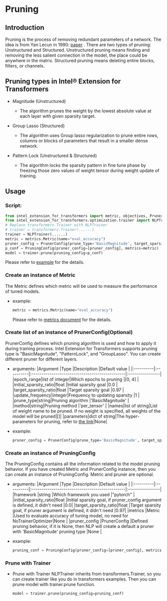 # Pruning
## Introduction
Pruning is the process of removing redundant parameters of a network. The idea is from Yan Lecun in 1990: [paper](http://yann.lecun.com/exdb/publis/pdf/lecun-90b.pdf) . There are two types of pruning: Unstructured and Structured. Unstructured pruning means finding and removing the less salient connection in the model, the place could be anywhere in the matrix. Structured pruning means deleting entire blocks, filters, or channels.

## Pruning types in Intel® Extension for Transformers
- Magnitude (Unstructured)
  - The algorithm prunes the weight by the lowest absolute value at each layer with given sparsity target. 

- Group Lasso (Structured)
  - The algorithm uses Group lasso regularization to prune entire rows, columns or blocks of parameters that result in a smaller dense network.

- Pattern Lock (Unstructured & Structured)
  - The algorithm locks the sparsity pattern in fine tune phase by freezing those zero values of weight tensor during weight update of training. 

## Usage
### Script:
```python
from intel_extension_for_transformers import metric, objectives, PrunerConfig, PruningConfig,
from intel_extension_for_transformers.optimization.trainer import NLPTrainer
# Replace transformers.Trainer with NLPTrainer
# trainer = transformers.Trainer(......)
trainer = NLPTrainer(......)
metric = metrics.Metric(name="eval_accuracy")
pruner_config = PrunerConfig(prune_type='BasicMagnitude', target_sparsity_ratio=0.9)
p_conf = PruningConfig(pruner_config=[pruner_config], metrics=metric)
model = trainer.prune(pruning_config=p_conf)
```
Please refer to [example](../examples/optimize/pytorch/huggingface/text-classification/pruning/run_glue.py) for the details.

### Create an instance of Metric
The Metric defines which metric will be used to measure the performance of tuned models.
- example:
    ```python
    metric = metrics.Metric(name="eval_accuracy")
    ```

    Please refer to [metrics document](metrics.md) for the details.

### Create list of an instance of PrunerConfig(Optional)
PrunerConfig defines which pruning algorithm is used and how to apply it during training process. Intel Extension for Transformers supports pruning type is "BasicMagnitude", "PatternLock", and "GroupLasso". You can create different pruner for different layers.

- arguments:
    |Argument   |Type       |Description                                        |Default value    |
    |:----------|:----------|:-----------------------------------------------|:----------------|
    |epoch_range|list of integer|Which epochs to pruning                     |[0, 4]           |
    |initial_sparsity_ratio|float |Initial sparsity goal                     |0.0              |
    |target_sparsity_ratio|float  |Target sparsity goal                      |0.97             |
    |update_frequency|integer|Frequency to updating sparsity                 |1                |
    |prune_type|string|Pruning algorithm                                     |'BasicMagnitude' |
    |method|string|Pruning method                                            |'per_tensor' |
    |names|list of string|List of weight name to be pruned. If no weight is specified, all weights of the model will be pruned|[]|
    |parameters|dict of string|The hyper-parameters for pruning, refer to [the link](https://github.com/intel/neural-compressor/blob/master/docs/pruning.md)|None|

- example:
    ```python
    pruner_config = PrunerConfig(prune_type='BasicMagnitude', target_sparsity_ratio=0.9)
    ```

### Create an instance of PruningConfig
The PruningConfig contains all the information related to the model pruning behavior. If you have created Metric and PrunerConfig instance, then you can create an instance of PruningConfig. Metric and pruner are optional.

- arguments:
    |Argument   |Type       |Description                                        |Default value    |
    |:----------|:----------|:-----------------------------------------------|:----------------|
    |framework  |string     |Which framework you used                        |"pytorch"        |
    |initial_sparsity_ratio|float |Initial sparsity goal, if pruner_config argument is defined, it didn't need                       |0.0|
    |target_sparsity_ratio|float |Target sparsity goal, if pruner argument is defined, it didn't need                       |0.97|
    |metrics    |Metric    |Used to evaluate accuracy of tuning model, no need for NoTrainerOptimizer|None    |
    |pruner_config |PrunerConfig    |Defined pruning behavior, if it is None, then NLP will create a default a pruner with 'BasicMagnitude' pruning type                                  |None              |

- example:
    ```python
    pruning_conf = PruningConfig(pruner_config=[pruner_config], metrics=tune_metric)
    ```

### Prune with Trainer
- Prune with Trainer
    NLPTrainer inherits from transformers.Trainer, so you can create trainer like you do in transformers examples. Then you can prune model with trainer.prune function.
    ```python
    model = trainer.prune(pruning_config=pruning_conf)
    ```
